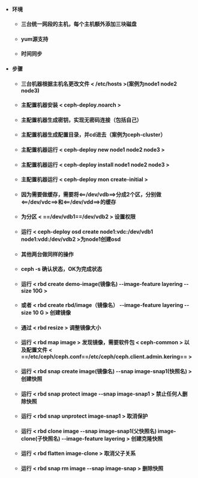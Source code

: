   - #### 环境
    - #### 三台统一网段的主机，每个主机额外添加三块磁盘
    - #### yum源支持
    - #### 时间同步
  - #### 步骤
    - #### 三台机器根据主机名更改文件 < /etc/hosts >(案例为node1 node2 node3)
    - #### 主配置机器安装 < ceph-deploy.noarch >
    - #### 主配置机器生成密钥，实现无密码连接（包括自己）
    - #### 主配置机器生成配置目录，并cd进去（案例为ceph-cluster）
    - #### 主配置机器运行 < ceph-deploy new node1 node2 node3 >
    - #### 主配置机器运行 < ceph-deploy install node1 node2 node3 >
    - #### 主配置机器运行 < ceph-deploy mon create-initial >
    - #### 因为需要做缓存，需要将<==/dev/vdb==>分成2个区，分别做<==/dev/vdc==>和<==/dev/vdd==>的缓存
    - #### 为分区 < ==/dev/vdb1==/dev/vdb2 > 设置权限
    - #### 运行 < ceph-deploy osd create node1:vdc:/dev/vdb1 node1:vdd:/dev/vdb2 >为node1创建osd
    - #### 其他两台做同样的操作
    - #### ceph -s 确认状态，OK为完成状态
    - #### 运行 < rbd create demo-image(镜像名) --image-feature  layering --size 10G >
    - #### 或者 < rbd create rbd/image（镜像名） --image-feature layering --size 10 G > 创建镜像
    - #### 通过 < rbd resize > 调整镜像大小
    - #### 运行 < rbd map image > 发现镜像，需要软件包 < ceph-common > 以及配置文件 < ==/etc/ceph/ceph.conf==/etc/ceph/ceph.client.admin.kering== >
    - #### 运行 < rbd snap create image(镜像名) --snap image-snap1(快照名) > 创建快照
    - #### 运行 < rbd snap protect image --snap image-snap1 > 禁止任何人删除快照
    - #### 运行 < rbd snap unprotect image-snap1 > 取消保护
    - #### 运行 < rbd clone image --snap image-snap1(父快照名) image-clone(子快照名) --image-feature layering > 创建克隆快照
    - #### 运行 < rbd flatten image-clone > 取消父子关系
    - #### 运行 < rbd snap rm image --snap image-snap > 删除快照
